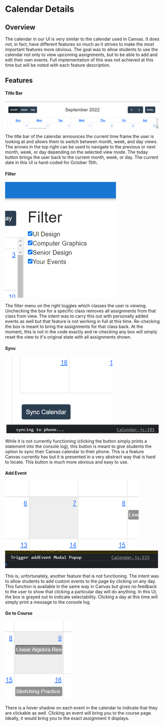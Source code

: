 # Calendar Details
## Overview
The calendar in our UI is very similar to the calendar used in Canvas. It does not, in fact, have different features so much as it strives to make the most important features more obvious. The goal was to allow students to use the calendar not only to view upcoming assignments, but to be able to add and edit their own events. Full implementation of this was not achieved at this time but will be noted with each feature description.

## Features

#### Title Bar
![](images/title-bar.png)

The title bar of the calendar announces the current time frame the user is looking at and allows them to switch between month, week, and day views. The arrows in the top right can be used to navigate to the previous or next month, week, or day depending on the selected view mode. The today button brings the user back to the current month, week, or day. The current date in this UI is hard-coded for October 15th.

#### Filter
![](images/filter.png)

The filter menu on the right toggles which classes the user is viewing. Unchecking the box for a specific class removes all assignments from that class from view. The intent was to carry this out with personally added events as well but that feature is not working in full at this time. Re-checking the box is meant to bring the assignments for that class back. At the moment, this is not in the code exactly and re-checking any box will simply reset the view to it's original state with all assignments shown. 


#### Sync
![](images/sync-cal.png)
![](images/sync-cal2.png)

While it is not currently functioning (clicking the button simply prints a statement into the console log), this button is meant to give students the option to sync their Canvas calendar to their phone. This is a feature Canvas currently has but it is presented in a very abstract way that is hard to locate. This button is much more obvious and easy to use.

#### Add Event
![](images/add-event1.png)
![](images/add-event2.png)

This is, unfortunately, another feature that is not functioning. The intent was to allow students to add custom events to the page by clicking on any day. This function is available in the same way in Canvas but gives no feedback to the user to show that clicking a particular day will do anything. In this UI, the box is grayed out to indicate selectability. Clicking a day at this time will simply print a message to the console log.

#### Go to Course
![](images/goto.png)

There is a hover shadow on each event in the calendar to indicate that they are clickable as well. Clicking an event will bring you to the course page. Ideally, it would bring you to the exact assignment it displays.

